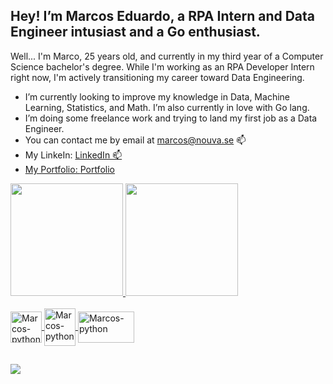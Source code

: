 ## Hey! I’m Marcos Eduardo, a RPA Intern and Data Engineer intusiast and a Go enthusiast.
Well... I'm Marco, 25 years old, and currently in my third year of a Computer Science bachelor's degree.
While I'm working as an RPA Developer Intern right now, I'm actively transitioning my career toward Data Engineering.

- I’m currently looking to improve my knowledge in Data, Machine Learning, Statistics, and Math. I’m also currently in love with Go lang.
- I’m doing some freelance work and trying to land my first job as a Data Engineer.
- You can contact me by email at marcos@nouva.se 📫  
- My LinkeIn: <a href blank_ = "https://www.linkedin.com/in/marcos-eduardo-121603236/" target="_blank"> LinkedIn 📫
- My Portfolio: <a href = "https://marcoryota.vercel.app/" target="_blank"> Portfolio 

<div>
  <a href="https://github.com/RyotaMarco" target="_blank">
  <img height="180em" src="https://github-readme-stats.vercel.app/api?username=RyotaMarco&show_icons=true&theme=dark&include_all_commits=true&count_private=true"/>
  <img height="180em" src="https://github-readme-stats.vercel.app/api/top-langs/?username=RyotaMarco&layout=compact&langs_count=7&theme=dark"/>
</div>
  
 <div style="display: inline_block"><br> 
  <img align="center" alt="Marcos-python" height="50" width="50" src="https://upload.wikimedia.org/wikipedia/commons/thumb/0/0a/Python.svg/1200px-Python.svg.png" /> 
    <img align="center" alt="Marcos-python" height="60" width="50" src="https://seeklogo.com/images/G/go-logo-046185B647-seeklogo.com.png" /> 
    <img align="center" alt="Marcos-python" height="50" width="90" src="https://upload.wikimedia.org/wikipedia/commons/thumb/0/05/Scikit_learn_logo_small.svg/1200px-Scikit_learn_logo_small.svg.png" /> 
   
</div>
  
  ##
 
<div> 
  
  <a href="https://www.linkedin.com/in/marcos-eduardo-121603236/" target="_blank"><img src="https://img.shields.io/badge/-LinkedIn-%230077B5?style=for-the-badge&logo=linkedin&logoColor=white" target="_blank"></a> 
